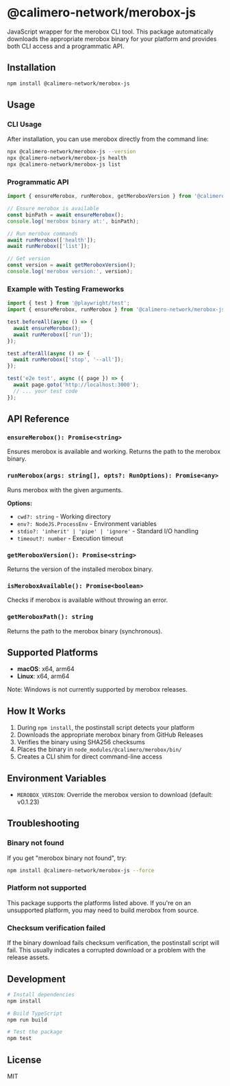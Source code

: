 # @calimero-network/merobox-js

JavaScript wrapper for the merobox CLI tool. This package automatically downloads the appropriate merobox binary for your platform and provides both CLI access and a programmatic API.

## Installation

```bash
npm install @calimero-network/merobox-js
```

## Usage

### CLI Usage

After installation, you can use merobox directly from the command line:

```bash
npx @calimero-network/merobox-js --version
npx @calimero-network/merobox-js health
npx @calimero-network/merobox-js list
```

### Programmatic API

```typescript
import { ensureMerobox, runMerobox, getMeroboxVersion } from '@calimero-network/merobox-js';

// Ensure merobox is available
const binPath = await ensureMerobox();
console.log('merobox binary at:', binPath);

// Run merobox commands
await runMerobox(['health']);
await runMerobox(['list']);

// Get version
const version = await getMeroboxVersion();
console.log('merobox version:', version);
```

### Example with Testing Frameworks

```typescript
import { test } from '@playwright/test';
import { ensureMerobox, runMerobox } from '@calimero-network/merobox-js';

test.beforeAll(async () => {
  await ensureMerobox();
  await runMerobox(['run']);
});

test.afterAll(async () => {
  await runMerobox(['stop', '--all']);
});

test('e2e test', async ({ page }) => {
  await page.goto('http://localhost:3000');
  // ... your test code
});
```

## API Reference

### `ensureMerobox(): Promise<string>`

Ensures merobox is available and working. Returns the path to the merobox binary.

### `runMerobox(args: string[], opts?: RunOptions): Promise<any>`

Runs merobox with the given arguments.

**Options:**
- `cwd?: string` - Working directory
- `env?: NodeJS.ProcessEnv` - Environment variables
- `stdio?: 'inherit' | 'pipe' | 'ignore'` - Standard I/O handling
- `timeout?: number` - Execution timeout

### `getMeroboxVersion(): Promise<string>`

Returns the version of the installed merobox binary.

### `isMeroboxAvailable(): Promise<boolean>`

Checks if merobox is available without throwing an error.

### `getMeroboxPath(): string`

Returns the path to the merobox binary (synchronous).

## Supported Platforms

- **macOS**: x64, arm64
- **Linux**: x64, arm64

Note: Windows is not currently supported by merobox releases.

## How It Works

1. During `npm install`, the postinstall script detects your platform
2. Downloads the appropriate merobox binary from GitHub Releases
3. Verifies the binary using SHA256 checksums
4. Places the binary in `node_modules/@calimero/merobox/bin/`
5. Creates a CLI shim for direct command-line access

## Environment Variables

- `MEROBOX_VERSION`: Override the merobox version to download (default: v0.1.23)

## Troubleshooting

### Binary not found

If you get "merobox binary not found", try:

```bash
npm install @calimero-network/merobox-js --force
```

### Platform not supported

This package supports the platforms listed above. If you're on an unsupported platform, you may need to build merobox from source.

### Checksum verification failed

If the binary download fails checksum verification, the postinstall script will fail. This usually indicates a corrupted download or a problem with the release assets.

## Development

```bash
# Install dependencies
npm install

# Build TypeScript
npm run build

# Test the package
npm test
```

## License

MIT
